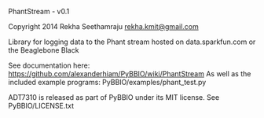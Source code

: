 PhantStream - v0.1

Copyright 2014 Rekha Seethamraju
rekha.kmit@gmail.com

Library for logging data to the Phant stream hosted on data.sparkfun.com
or the Beaglebone Black

See documentation here:
 https://github.com/alexanderhiam/PyBBIO/wiki/PhantStream
As well as the included example programs:
 PyBBIO/examples/phant_test.py

ADT7310 is released as part of PyBBIO under its MIT license.
See PyBBIO/LICENSE.txt